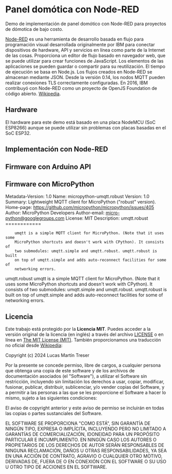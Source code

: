 # Panel domótica con Node-RED

Demo de implementación de panel domótico con Node-RED para proyectos de dómotica de bajo costo. 

[Node-RED](https://nodered.org/) es una herramienta de desarrollo basada en flujo para programación visual desarrollada originalmente por IBM para conectar dispositivos de hardware, API y servicios en línea como parte de la Internet de las cosas. Proporciona un editor de flujo basado en navegador web, que se puede utilizar para crear funciones de JavaScript. Los elementos de las aplicaciones se pueden guardar o compartir para su reutilización. El tiempo de ejecución se basa en Node.js. Los flujos creados en Node-RED se almacenan mediante JSON. Desde la versión 0.14, los nodos MQTT pueden realizar conexiones TLS correctamente configuradas. En 2016, IBM contribuyó con Node-RED como un proyecto de OpenJS Foundation de código abierto. [Wikipedia](https://en.wikipedia.org/wiki/Node-RED).

## Hardware

El hardware para este demo está basado en una placa NodeMCU (SoC ESP8266) aunque se puede utilizar sin problemas con placas basadas en el SoC ESP32.

## Implementación con Node-RED



## Firmware con Arduino API



## Firmware con MicroPython

Metadata-Version: 1.0
Name: micropython-umqtt.robust
Version: 1.0
Summary: Lightweight MQTT client for MicroPython ("robust" version).
Home-page: https://github.com/micropython/micropython/issues/405
Author: MicroPython Developers
Author-email: micro-python@googlegroups.com
License: MIT
Description: umqtt.robust
        ============

        umqtt is a simple MQTT client for MicroPython. (Note that it uses some
        MicroPython shortcuts and doesn't work with CPython). It consists of
        two submodules: umqtt.simple and umqtt.robust. umqtt.robust is built
        on top of umqtt.simple and adds auto-reconnect facilities for some of
        networking errors.

umqtt.robust
umqtt is a simple MQTT client for MicroPython. (Note that it uses some
MicroPython shortcuts and doesn't work with CPython). It consists of
two submodules: umqtt.simple and umqtt.robust. umqtt.robust is built
on top of umqtt.simple and adds auto-reconnect facilities for some of
networking errors.

## Licencia

Este trabajo está protegido por la **Licencia MIT**. Puedes acceder a la versión original de la licencia (en inglés) a través del archivo [LICENSE](./LICENSE) o en línea en [The MIT License (MIT)](https://mit-license.org/). También proporcionamos una traducción no oficial desde [Wikipedia](https://es.m.wikipedia.org/wiki/Licencia_MIT#La_licencia):

Copyright (c) 2024 Lucas Martín Treser

Por la presente se concede permiso, libre de cargos, a cualquier persona que obtenga una copia de este software y de los archivos de documentación asociados (el "Software"), a utilizar el Software sin restricción, incluyendo sin limitación los derechos a usar, copiar, modificar, fusionar, publicar, distribuir, sublicenciar, y/o vender copias del Software, y a permitir a las personas a las que se les proporcione el Software a hacer lo mismo, sujeto a las siguientes condiciones:

El aviso de copyright anterior y este aviso de permiso se incluirán en todas las copias o partes sustanciales del Software.

EL SOFTWARE SE PROPORCIONA "COMO ESTÁ", SIN GARANTÍA DE NINGÚN TIPO, EXPRESA O IMPLÍCITA, INCLUYENDO PERO NO LIMITADO A GARANTÍAS DE COMERCIALIZACIÓN, IDONEIDAD PARA UN PROPÓSITO PARTICULAR E INCUMPLIMIENTO. EN NINGÚN CASO LOS AUTORES O PROPIETARIOS DE LOS DERECHOS DE AUTOR SERÁN RESPONSABLES DE NINGUNA RECLAMACIÓN, DAÑOS U OTRAS RESPONSABILIDADES, YA SEA EN UNA ACCIÓN DE CONTRATO, AGRAVIO O CUALQUIER OTRO MOTIVO, DERIVADAS DE, FUERA DE O EN CONEXIÓN CON EL SOFTWARE O SU USO U OTRO TIPO DE ACCIONES EN EL SOFTWARE.
